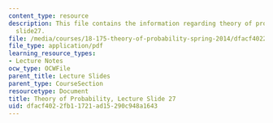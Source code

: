 ```yaml
---
content_type: resource
description: This file contains the information regarding theory of probability, lecture
  slide27.
file: /media/courses/18-175-theory-of-probability-spring-2014/dfacf4022fb11721ad15290c948a1643_MIT18_175S14_Lecture27.pdf
file_type: application/pdf
learning_resource_types:
- Lecture Notes
ocw_type: OCWFile
parent_title: Lecture Slides
parent_type: CourseSection
resourcetype: Document
title: Theory of Probability, Lecture Slide 27
uid: dfacf402-2fb1-1721-ad15-290c948a1643
---
```

